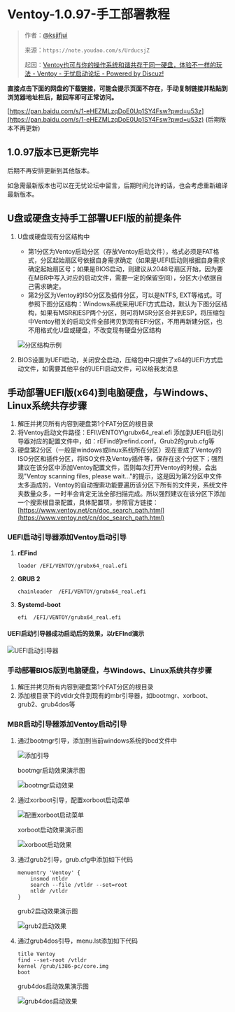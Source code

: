 # Ventoy-1.0.97-手工部署教程

> 作者：[@ksjifjui](http://bbs.wuyou.net/home.php?mod=space&uid=869921)
>
> 来源：`https://note.youdao.com/s/UrducsjZ`
>
> 起因：[Ventoy也可与你的操作系统和谐共存于同一硬盘，体验不一样的玩法 - Ventoy - 无忧启动论坛 - Powered by Discuz!](http://bbs.wuyou.net/forum.php?mod=viewthread&tid=432540&extra=&page=1)

**直接点击下面的网盘的下载链接，可能会提示页面不存在，手动复制链接并粘贴到浏览器地址栏后，敲回车即可正常访问。**

[https://pan.baidu.com/s/1-eHEZMLzqDoE0Up1SY4Fsw?pwd=u53z](https://pan.baidu.com/s/1-eHEZMLzqDoE0Up1SY4Fsw?pwd=u53z) (后期版本不再更新)

## 1.0.97版本已更新完毕

后期不再安排更新到其他版本。

如急需最新版本也可以在无忧论坛中留言，后期时间允许的话，也会考虑重新编译最新版本。

## U盘或硬盘支持手工部署UEFI版的前提条件

1. U盘或硬盘现有分区结构中
   - 第1分区为Ventoy启动分区（存放Ventoy启动文件），格式必须是FAT格式，分区起始扇区号依据自身需求确定（如果是UEFI启动则根据自身需求确定起始扇区号；如果是BIOS启动，则建议从2048号扇区开始，因为要在MBR中写入对应的启动文件，需要一定的保留空间），分区大小依据自己需求确定。
   - 第2分区为Ventoy的ISO分区及插件分区，可以是NTFS, EXT等格式。可参照下图分区结构：Windows系统采用UEFI方式启动，默认为下图分区结构，如果有MSR和ESP两个分区，则可将MSR分区合并到ESP，将压缩包中Ventoy相关的启动文件全部拷贝到现有EFI分区，不用再新建分区，也不用格式化U盘或硬盘，不改变现有硬盘分区结构

   ![分区结构示例](./_resources/fc30d3e669337f866b12d41100cd7253.png)

2. BIOS设置为UEFI启动，关闭安全启动，压缩包中只提供了x64的UEFI方式启动文件，如需要其他平台的UEFI启动文件，可以给我发消息

## 手动部署UEFI版(x64)到电脑硬盘，与Windows、Linux系统共存步骤

1. 解压并拷贝所有内容到硬盘第1个FAT分区的根目录
2. 将Ventoy启动文件路径：EFI\VENTOY\grubx64_real.efi 添加到UEFI启动引导器对应的配置文件中，如：rEFind的refind.conf，Grub2的grub.cfg等
3. 硬盘第2分区（一般是windows或linux系统所在分区）现在变成了Ventoy的ISO分区和插件分区，将ISO文件及Ventoy插件等，保存在这个分区下；强烈建议在该分区中添加Ventoy配置文件，否则每次打开Ventoy的时候，会出现"Ventoy scanning files, please wait..."的提示，这是因为第2分区中文件太多造成的，Ventoy的自动搜索功能要遍历该分区下所有的文件夹，系统文件夹数量众多，一时半会肯定无法全部扫描完成。所以强烈建议在该分区下添加一个搜索根目录配置，具体配置项，参照官方链接：[https://www.ventoy.net/cn/doc_search_path.html](https://www.ventoy.net/cn/doc_search_path.html)

### UEFI启动引导器添加Ventoy启动引导

1. **rEFind**

    ```plaintext
    loader /EFI/VENTOY/grubx64_real.efi
    ```

2. **GRUB 2**

    ```plaintext
    chainloader  /EFI/VENTOY/grubx64_real.efi
    ```

3. **Systemd-boot**

    ```plaintext
    efi  /EFI/VENTOY/grubx64_real.efi
    ```

#### UEFI启动引导器成功启动后的效果，以rEFInd演示

![UEFI启动引导器](./_resources/5140d5402cc976b8e226835c4f8ce099.png)

### 手动部署BIOS版到电脑硬盘，与Windows、Linux系统共存步骤

1. 解压并拷贝所有内容到硬盘第1个FAT分区的根目录
2. 添加根目录下的vtldr文件到现有的mbr引导器，如bootmgr、xorboot、grub2、grub4dos等

### MBR启动引导器添加Ventoy启动引导

1. 通过bootmgr引导，添加到当前windows系统的bcd文件中

    ![添加引导](./_resources/e652613df3a5b77a3a375295d440a08a.png)

    bootmgr启动效果演示图

    ![bootmgr启动效果](./_resources/dbe56c38bca42a3feef973c9733e097b.png)

2. 通过xorboot引导，配置xorboot启动菜单

    ![配置xorboot启动菜单](./_resources/591e4df0e634aa50eb79539caf54f651.png)

    xorboot启动效果演示图

    ![xorboot启动效果](./_resources/711756e7734f302182bfca55103e9766.png)

3. 通过grub2引导，grub.cfg中添加如下代码

    ```plaintext
    menuentry 'Ventoy' {
        insmod ntldr
        search --file /vtldr --set=root
        ntldr /vtldr
    }
    ```

    grub2启动效果演示图

    ![grub2启动效果](./_resources/7ac69f8ac03c803a717fb98ef13134ba.png)

4. 通过grub4dos引导，menu.lst添加如下代码

    ```plaintext
    title Ventoy
    find --set-root /vtldr
    kernel /grub/i386-pc/core.img
    boot
    ```

    grub4dos启动效果演示图

    ![grub4dos启动效果](./_resources/6080bffd42862d85be8a2a2cf0602516.png)
